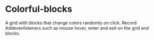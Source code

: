 # Colorful-blocks

A grid with blocks that change colors randomly on click. Record Addevenlisteners such as mouse hover, enter and exit on the grid and blocks.
